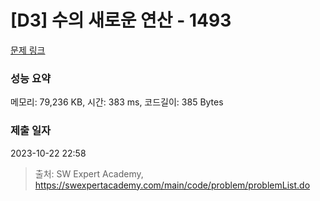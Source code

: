 # [D3] 수의 새로운 연산 - 1493 

[문제 링크](https://swexpertacademy.com/main/code/problem/problemDetail.do?contestProbId=AV2b-QGqADMBBASw) 

### 성능 요약

메모리: 79,236 KB, 시간: 383 ms, 코드길이: 385 Bytes

### 제출 일자

2023-10-22 22:58



> 출처: SW Expert Academy, https://swexpertacademy.com/main/code/problem/problemList.do